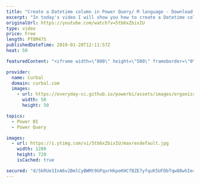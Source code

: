 ```yaml
---
title: "Create a Datetime column in Power Query/ M language - Download 44"
excerpt: "In today's video I will show you how to create a Datetime column in Power Query. For that we will use three M functions: List.DateTimes, Duration.TotalDays, DateTime.LocalNow().  Download number #44 in the download center: https://curbal.com/donwload-center  Create calendars playlist: https://www.youtube.com/watch?v=-tg0m-WT1xE&list=PLDz00l_jz6zwrYvfWcWITHMiZf3G-HDq7"
originalUrl: https://youtube.com/watch?v=5tb6xZbixIU
type: video
price: Free
length: PT8M47S
publishedDateTime: 2019-01-28T12:11:57Z
heat: 50

featuredContent: "<iframe width=\"800\" height=\"500\" frameborder=\"0\" src=\"https://www.youtube.com/embed/5tb6xZbixIU\" allow=\"accelerometer; autoplay; encrypted-media; gyroscope; picture-in-picture\" allowfullscreen></iframe>"

provider:
  name: Curbal
  domain: curbal.com
  images:
    - url: https://everyday-cc.github.io/powerbi/assets/images/organizations/curbal.com-50x50.jpg
      width: 50
      height: 50

topics:
  - Power BI
  - Power Query

images:
  - url: https://i.ytimg.com/vi/5tb6xZbixIU/maxresdefault.jpg
    width: 1280
    height: 720
    isCached: true

secured: "d/5kRUe1InA6v2BmlCyBWMt9GPqurHkpeKHCfBZE7yfquK5UFDbTqw88whIe4VEOAThn2g6kMTUGl0flp+sN+SlwHbUjRTbFU969HLTLHBgpZk+KzdxE3Dv38WT2CrM9TgnzdfSKJ9NUlMqQ3xsux5slmnU4JIDwJ5z+G6f3dICdDTUtf0O1r9YKHhIAkBOHtigBBJR2ebH8rY4qL0vNyPHAhxZyB4NK/RYkbfDEC0NdhkNujpa8LIHQ4KyDjOBmrZZQFuw3GzBYPdVA+UUNmzhiF8OFcZyMuZGnWdV/46hzKmUJOceDkzGZgayytE/QLH5fp3lkBUIMH1wnTCniQxwGT+/EbyKyu0vtDaE+C0ue6IMX0zwtMYFOxTvAyQTwtPPnmFiN7gumzyuj3IKLIfPOn8naVRlaNxwv+jpnhK8=;a19WitlV0G1TDsvNUbqMEg=="
---
```


